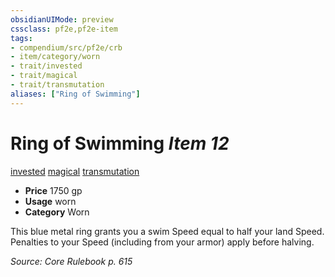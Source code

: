 ```yaml
---
obsidianUIMode: preview
cssclass: pf2e,pf2e-item
tags:
- compendium/src/pf2e/crb
- item/category/worn
- trait/invested
- trait/magical
- trait/transmutation
aliases: ["Ring of Swimming"]
---
```

# Ring of Swimming *Item 12*  
[invested](/rules/traits/invested.md)  [magical](/rules/traits/magical.md)  [transmutation](/rules/traits/transmutation.md)  

- **Price** 1750 gp
- **Usage** worn
- **Category** Worn

This blue metal ring grants you a swim Speed equal to half your land Speed. Penalties to your Speed (including from your armor) apply before halving.

*Source: Core Rulebook p. 615*